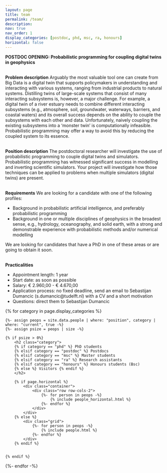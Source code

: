 ```yaml
---
layout: page
title: team
permalink: /team/
description: 
nav: true
nav_order: 1
display_categories: [postdoc, phd, msc, ra, honours]
horizontal: false
---
```


<div class="alert alert-primary" role="alert">
  <strong> POSTDOC OPENING: Probabilistic programming for coupling digital twins in geophysics</strong> <br><br>

  <strong>Problem description</strong>
  Arguably the most valuable tool one can create from Big Data is a digital twin that supports policymakers in understanding and interacting with various systems, ranging from industrial products to natural systems. Distilling twins of large-scale systems that consist of many interacting subsystems is, however, a major challenge. For example, a digital twin of a river estuary needs to combine different interacting subsystems (e.g., atmosphere, soil, groundwater, waterways, barriers, and coastal waters) and its overall success depends on the ability to couple the subsystems with each other and data. Unfortunately, naively coupling the existing subsystems into a ‘monster twin’ is computationally infeasible. Probabilistic programming may offer a way to avoid this by reducing the coupled system to its essence. <br><br>

  <strong>Position description</strong>
  The postdoctoral researcher will investigate the use of probabilistic programming to couple digital twins and simulators. Probabilistic programming has witnessed significant success in modelling and inverting scientific simulators. Your project will investigate how those techniques can be applied to problems when multiple simulators (digital twins) are present. <br><br>

 <strong>Requirements</strong>
We are looking for a candidate with one of the following profiles:
<ul>
    <li>Background in probabilistic artificial intelligence, and preferably probabilistic programming</li>
    <li>Background in one or multiple disciplines of geophysics in the broadest sense, e.g., hydrology, oceanography, and solid earth, with a strong and demonstrable experience with probabilistic methods and/or numerical modelling</li>
</ul>
We are looking for candidates that have a PhD in one of these areas or are going to obtain it soon. <br><br>

<strong>Practicalities</strong>
<ul>
    <li>Appointment length: 1 year</li>
    <li>Start date: as soon as possible</li>
    <li>Salary: € 2.960,00 - € 4.670,00</li>
    <li>Application process: no fixed deadline, send an email to Sebastijan Dumancic (s.dumancic@tudelft.nl) with a CV and a short motivation</li>
    <li>Questions: direct them to Sebastijan Dumancic</li>
</ul>
</div>


<!-- pages/team.md -->
<div class="projects">

  <!-- Display categorized projects -->
  {% for category in page.display_categories %}

    {%- assign peops = site.data.people | where: "position", category | where: "current", true -%}
    {%- assign psize = peops | size -%}

    {% if psize > 0%}
        <h2 class="category">
        {% if category == "phd" %} PhD students 
        {% elsif category == "postdoc" %} Postdocs 
        {% elsif category == "msc" %} Master students 
        {% elsif category == "ra" %} Research assistants 
        {% elsif category == "honours" %} Honours students (Bsc) 
        {% else %} Visitors {% endif %} 
        </h2>

        {% if page.horizontal %}
            <div class="container">
                <div class="row row-cols-2">
                    {%- for person in peops -%}
                        {% include people_horizontal.html %}
                    {%- endfor %}
                </div>
            </div>
        {% else %}
            <div class="grid">
                {%- for person in peops -%}
                    {% include people.html %}
                {%- endfor %}
            </div>
        {% endif %}

        
    {% endif %}

  {%- endfor -%}

</div>